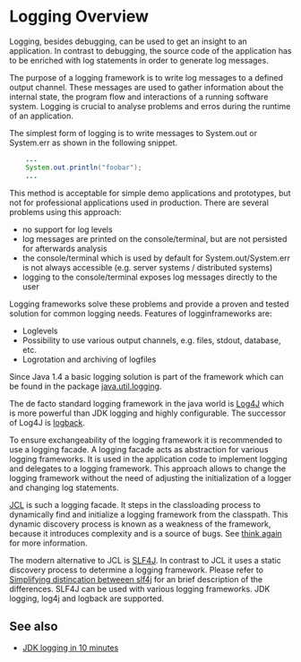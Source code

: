 # Logging Overview
Logging, besides debugging, can be used to get an insight to an application.
In contrast to debugging, the source code of the application has to be enriched with log statements in order to generate log messages.

The purpose of a logging framework is to write log messages to a defined output channel.
These messages are used to gather information about the internal state, the program flow and interactions of a running software system.
Logging is crucial to analyse problems and erros during the runtime of an application.

The simplest form of logging is to write messages to System.out or System.err as shown in the following snippet.
```java
    ...
    System.out.println("foobar");
    ...
```
This method is acceptable for simple demo applications and prototypes, but not for professional applications used in production.
There are several problems using this approach:
- no support for log levels
- log messages are printed on the console/terminal, but are not persisted for afterwards analysis
- the console/terminal which is used by default for System.out/System.err is not always accessible (e.g. server systems / distributed systems)
- logging to the console/terminal exposes log messages directly to the user

Logging frameworks solve these problems and provide a proven and tested solution for common logging needs.
Features of logginframeworks are:
- Loglevels
- Possibility to use various output channels, e.g. files, stdout, database, etc.
- Logrotation and archiving of logfiles

Since Java 1.4 a basic logging solution is part of the framework which can be found in the package
[java.util.logging](https://docs.oracle.com/javase/9/docs/api/java/util/logging/package-summary.html).

The de facto standard logging framework in the java world is [Log4J](https://logging.apache.org/log4j) which is more powerful than JDK logging and highly configurable.
The successor of Log4J is [logback](https://logback.qos.ch/).

To ensure exchangeability of the logging framework it is recommended to use a logging facade.
A logging facade acts as abstraction for various logging frameworks.
It is used in the application code to implement logging and delegates to a logging framework.
This approach allows to change the logging framework without the need of adjusting the initialization of a logger and changing log statements.

[JCL](https://commons.apache.org/proper/commons-logging/) is such a logging facade.
It steps in the classloading process to dynamically find and initialize a logging framework from the classpath.
This dynamic discovery process is known as a weakness of the framework, because it introduces complexity and is a source of bugs.
See [think again](https://articles.qos.ch/thinkAgain.html) for more information.

The modern alternative to JCL is [SLF4J](https://www.slf4j.org).
In contrast to JCL it uses a static discovery process to determine a logging framework.
Please refer to [Simplifying distincation betweeen slf4j](http://jayunit100.blogspot.de/2013/10/simplifying-distinction-between-sl4j.html)
for an brief description of the differences.
SLF4J can be used with various logging frameworks.
JDK logging, log4j and logback are supported.

## See also
- [JDK logging in 10 minutes](./jdk-logging-in-10-minutes)
